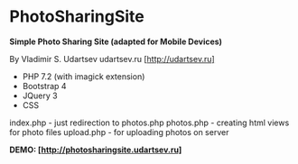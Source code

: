 # PhotoSharingSite
**Simple Photo Sharing Site (adapted for Mobile Devices)**

By Vladimir S. Udartsev udartsev.ru [http://udartsev.ru]

- PHP 7.2 (with imagick extension)
- Bootstrap 4
- JQuery 3
- CSS

index.php - just redirection to photos.php
photos.php - creating html views for photo files
upload.php - for uploading photos on server

**DEMO: [http://photosharingsite.udartsev.ru]**

